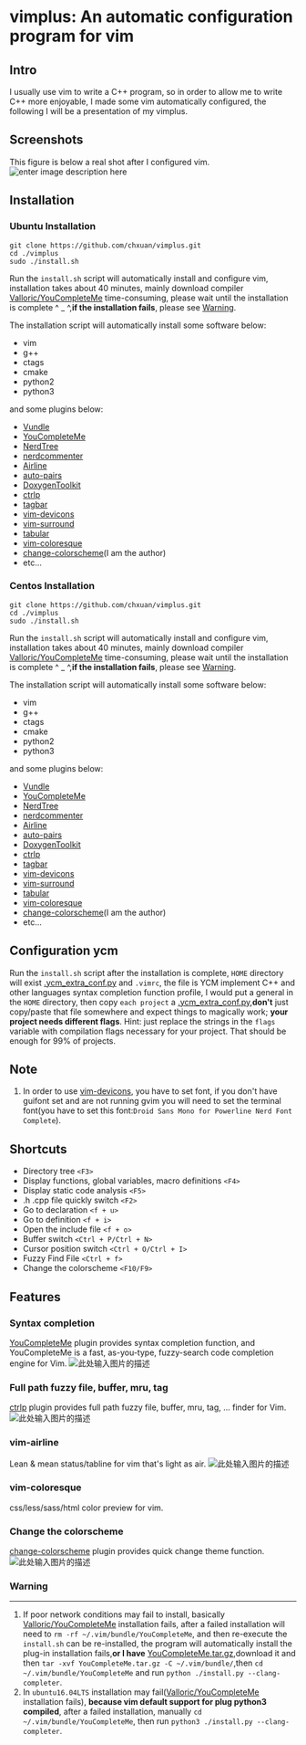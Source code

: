 vimplus: An automatic configuration program for vim
===============================================


Intro
-----

I usually use vim to write a C++ program, so in order to allow me to write C++ more enjoyable, I made some vim automatically configured, the following I will be a presentation of my vimplus.

Screenshots
------------
This figure is below a real shot after I configured vim.
![enter image description here](https://raw.githubusercontent.com/chxuan/vimplus/master/screenshots/main.png)

Installation
------------

### Ubuntu Installation

    git clone https://github.com/chxuan/vimplus.git
    cd ./vimplus
    sudo ./install.sh

Run the `install.sh` script will automatically install and configure vim, installation takes about 40 minutes, mainly download compiler [Valloric/YouCompleteMe][1] time-consuming, please wait until the installation is complete ^ _ ^,**if the installation fails**, please see [Warning](#Warning).

The installation script will automatically install some software below:
 - vim
 - g++ 
 - ctags 
 - cmake
 - python2
 - python3

and some plugins below:

 - [Vundle][2]
 - [YouCompleteMe][3]
 - [NerdTree][4]
 - [nerdcommenter][5]
 - [Airline][6]
 - [auto-pairs][7]
 - [DoxygenToolkit][8]
 - [ctrlp][9]
 - [tagbar][10]
 - [vim-devicons][11]
 - [vim-surround][12]
 - [tabular][13]
 - [vim-coloresque][14]
 - [change-colorscheme][15](I am the author)
 - etc...

### Centos Installation

    git clone https://github.com/chxuan/vimplus.git
    cd ./vimplus
    sudo ./install.sh

Run the `install.sh` script will automatically install and configure vim, installation takes about 40 minutes, mainly download compiler [Valloric/YouCompleteMe][16] time-consuming, please wait until the installation is complete ^ _ ^,**if the installation fails**, please see [Warning](#Warning).

The installation script will automatically install some software below:
 - vim
 - g++ 
 - ctags 
 - cmake
 - python2
 - python3

and some plugins below:

 - [Vundle][17]
 - [YouCompleteMe][18]
 - [NerdTree][19]
 - [nerdcommenter][20]
 - [Airline][21]
 - [auto-pairs][22]
 - [DoxygenToolkit][23]
 - [ctrlp][24]
 - [tagbar][25]
 - [vim-devicons][26]
 - [vim-surround][27]
 - [tabular][28]
 - [vim-coloresque][29]
 - [change-colorscheme][30](I am the author)
 - etc...

Configuration ycm
------------

Run the `install.sh` script after the installation is complete, `HOME` directory will exist [.ycm_extra_conf.py][31] and `.vimrc`, the file is YCM implement C++ and other languages syntax completion function profile, I would put a general in the `HOME` directory, then copy `each project` a [.ycm_extra_conf.py][32],**don't** just copy/paste that file somewhere and expect things to magically work; **your project needs different flags**. Hint: just replace the strings in the `flags` variable with compilation flags necessary for your project. That should be enough for 99% of projects.

Note
------------

 1. In order to use [vim-devicons][33], you have to set font, if you don't have guifont set and are not running gvim you will need to set the terminal font(you have to set this font:`Droid Sans Mono for Powerline Nerd Font Complete`).
 
Shortcuts
------------

 - Directory tree `<F3>`
 - Display functions, global variables, macro definitions `<F4>`
 - Display static code analysis `<F5>`
 - .h .cpp file quickly switch `<F2>`
 - Go to declaration `<f + u>`
 - Go to definition `<f + i>`
 - Open the include file `<f + o>`
 - Buffer switch `<Ctrl + P/Ctrl + N>`
 - Cursor position switch `<Ctrl + O/Ctrl + I>`
 - Fuzzy Find File `<Ctrl + f>`
 - Change the colorscheme `<F10/F9>`

Features
------------

### Syntax completion

[YouCompleteMe][34] plugin provides syntax completion function, and YouCompleteMe is a fast, as-you-type, fuzzy-search code completion engine for Vim.
![此处输入图片的描述][35]

### Full path fuzzy file, buffer, mru, tag

[ctrlp][36] plugin provides full path fuzzy file, buffer, mru, tag, ... finder for Vim.
![此处输入图片的描述][37]

### vim-airline

Lean & mean status/tabline for vim that's light as air.
![此处输入图片的描述][38]

### vim-coloresque

css/less/sass/html color preview for vim.

### Change the colorscheme

[change-colorscheme][43] plugin provides quick change theme function.
![此处输入图片的描述][44]

### <span id="Warning">**Warning**</span>
------------

 1. If poor network conditions may fail to install, basically [Valloric/YouCompleteMe][45] installation fails, after a failed installation will need to `rm -rf ~/.vim/bundle/YouCompleteMe`, and then re-execute the `install.sh` can be re-installed, the program will automatically install the plug-in installation fails,**or I have** [YouCompleteMe.tar.gz][46],download it and then `tar -xvf YouCompleteMe.tar.gz -C ~/.vim/bundle/`,then `cd ~/.vim/bundle/YouCompleteMe` and run `python ./install.py --clang-completer`.
 2. In `ubuntu16.04LTS` installation may fail([Valloric/YouCompleteMe][47] installation fails), **because vim default support for plug python3 compiled**, after a failed installation, manually `cd ~/.vim/bundle/YouCompleteMe`, then run `python3 ./install.py --clang-completer`.


  [1]: https://github.com/Valloric/YouCompleteMe
  [2]: https://github.com/VundleVim/Vundle.vim
  [3]: https://github.com/Valloric/YouCompleteMe
  [4]: https://github.com/scrooloose/nerdtree
  [5]: https://github.com/scrooloose/nerdcommenter
  [6]: https://github.com/vim-airline/vim-airline
  [7]: https://github.com/jiangmiao/auto-pairs
  [8]: https://github.com/vim-scripts/DoxygenToolkit.vim
  [9]: https://github.com/ctrlpvim/ctrlp.vim
  [10]: https://github.com/majutsushi/tagbar
  [11]: https://github.com/ryanoasis/vim-devicons
  [12]: https://github.com/tpope/vim-surround
  [13]: https://github.com/godlygeek/tabular
  [14]: https://github.com/gorodinskiy/vim-coloresque
  [15]: https://github.com/chxuan/change-colorscheme
  [16]: https://github.com/Valloric/YouCompleteMe
  [17]: https://github.com/VundleVim/Vundle.vim
  [18]: https://github.com/Valloric/YouCompleteMe
  [19]: https://github.com/scrooloose/nerdtree
  [20]: https://github.com/scrooloose/nerdcommenter
  [21]: https://github.com/vim-airline/vim-airline
  [22]: https://github.com/jiangmiao/auto-pairs
  [23]: https://github.com/vim-scripts/DoxygenToolkit.vim
  [24]: https://github.com/ctrlpvim/ctrlp.vim
  [25]: https://github.com/majutsushi/tagbar
  [26]: https://github.com/ryanoasis/vim-devicons
  [27]: https://github.com/tpope/vim-surround
  [28]: https://github.com/godlygeek/tabular
  [29]: https://github.com/gorodinskiy/vim-coloresque
  [30]: https://github.com/chxuan/change-colorscheme
  [31]: https://github.com/chxuan/vimplus/blob/master/.ycm_extra_conf.py
  [32]: https://github.com/chxuan/vimplus/blob/master/.ycm_extra_conf.py
  [33]: https://github.com/ryanoasis/vim-devicons
  [34]: https://github.com/VundleVim/Vundle.vim
  [35]: https://camo.githubusercontent.com/1f3f922431d5363224b20e99467ff28b04e810e2/687474703a2f2f692e696d6775722e636f6d2f304f50346f6f642e676966
  [36]: https://github.com/ctrlpvim/ctrlp.vim
  [37]: https://camo.githubusercontent.com/e15ac916ab9a14dd07135cb2d985cc7333200a38/687474703a2f2f692e696d6775722e636f6d2f614f63774877742e706e67
  [38]: https://camo.githubusercontent.com/ba79534309330accd776a8d2a0712f7c4037d7f9/68747470733a2f2f662e636c6f75642e6769746875622e636f6d2f6173736574732f3330363530322f313037323632332f34346332393261302d313439352d313165332d396365362d6463616461336631633533362e676966
  [39]: https://camo.githubusercontent.com/70916a51f45b5729332803c5de303f6f1849fc50/68747470733a2f2f7261772e6769746875622e636f6d2f676f726f64696e736b69792f76696d2d636f6c6f7265737175652f6d61737465722f73637265656e2e706e67
  [40]: https://raw.githubusercontent.com/wiki/ryanoasis/vim-devicons/screenshots/v0.8.x/nerdtree-1.png
  [41]: https://raw.githubusercontent.com/wiki/ryanoasis/vim-devicons/screenshots/v0.8.x/nerdtree-2.png
  [42]: https://raw.githubusercontent.com/wiki/ryanoasis/vim-devicons/screenshots/v0.8.x/nerdtree-3.png
  [43]: https://github.com/chxuan/change-colorscheme
  [44]: https://raw.githubusercontent.com/chxuan/vimplus/master/screenshots/change-colorscheme.gif
  [45]: https://github.com/Valloric/YouCompleteMe
  [46]: http://pan.baidu.com/s/1kUIa1kN
  [47]: https://github.com/Valloric/YouCompleteMe
